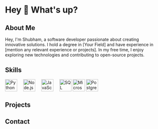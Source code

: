 <h1 align="left">Hey 👋 What's up?</h1>

<h2 align="left">About Me</h2>

<p align="left">Hey, I'm Shubham, a software developer passionate about creating innovative solutions. I hold a degree in [Your Field] and have experience in [mention any relevant experience or projects]. In my free time, I enjoy exploring new technologies and contributing to open-source projects.</p>

<h2 align="left">Skills</h2>

<div align="left">
  <img src="https://cdn.jsdelivr.net/gh/devicons/devicon/icons/python/python-original.svg" height="40" alt="Python logo" />
  <img width="12" />
  <img src="https://cdn.jsdelivr.net/gh/devicons/devicon/icons/nodejs/nodejs-original.svg" height="40" alt="Node.js logo" />
  <img width="12" />
  <img src="https://cdn.jsdelivr.net/gh/devicons/devicon/icons/javascript/javascript-original.svg" height="40" alt="JavaScript logo" />
  <img width="12" />
  <img src="URL_FOR_SQL_ICON" height="40" alt="SQL icon" />
  <img src="URL_FOR_MICROSOFT_EXCEL_ICON" height="40" alt="Microsoft Excel icon" />
  <img src="URL_FOR_POSTGRESQL_ICON" height="40" alt="PostgreSQL icon" />
</div>

<h2 align="left">Projects</h2>

<!-- Add your projects here with descriptions and links -->

<h2 align="left">Contact</h2>

<!-- Add your contact information here -->
